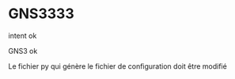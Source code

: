 # GNS3333

intent ok

GNS3 ok

Le fichier py qui génère le fichier de configuration doit être modifié
